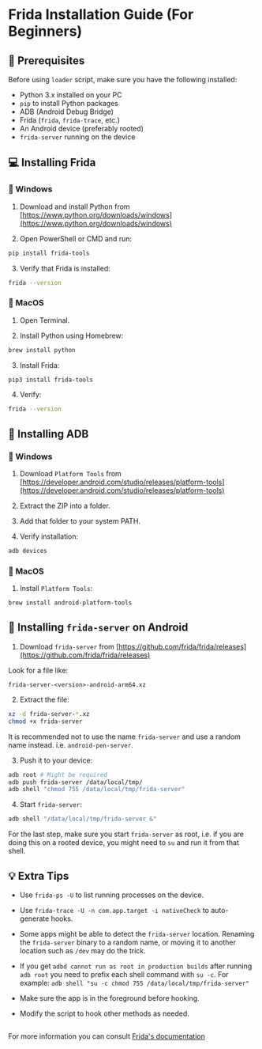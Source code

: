 # Frida Installation Guide (For Beginners)

## 🧰 Prerequisites

Before using `loader` script, make sure you have the following installed:

- Python 3.x installed on your PC
- `pip` to install Python packages
- ADB (Android Debug Bridge)
- Frida (`frida`, `frida-trace`, etc.)
- An Android device (preferably rooted)
- `frida-server` running on the device

## 💻 Installing Frida

### 🔹 Windows

1. Download and install Python from [https://www.python.org/downloads/windows](https://www.python.org/downloads/windows)

2. Open PowerShell or CMD and run:

```bash
pip install frida-tools
```

3. Verify that Frida is installed:

```bash
frida --version
```

### 🔹 MacOS
1. Open Terminal.

2. Install Python using Homebrew:

```bash
brew install python
```

3. Install Frida:

```bash
pip3 install frida-tools
```

4. Verify:

```bash
frida --version
```

## 🔧 Installing ADB

### 🔹 Windows

1. Download `Platform Tools` from [https://developer.android.com/studio/releases/platform-tools](https://developer.android.com/studio/releases/platform-tools)

2. Extract the ZIP into a folder.

3. Add that folder to your system PATH.

4. Verify installation:

```bash
adb devices
```

### 🔹 MacOS

1. Install `Platform Tools`:

```bash
brew install android-platform-tools
```

## 📲 Installing `frida-server` on Android

1. Download `frida-server` from [https://github.com/frida/frida/releases](https://github.com/frida/frida/releases)

Look for a file like:

```pgsql
frida-server-<version>-android-arm64.xz
```

2. Extract the file:

```bash
xz -d frida-server-*.xz
chmod +x frida-server
```

It is recommended not to use the name `frida-server` and use a random name instead. i.e. `android-pen-server`.

3. Push it to your device:

```bash
adb root # Might be required
adb push frida-server /data/local/tmp/
adb shell "chmod 755 /data/local/tmp/frida-server"
```

4. Start `frida-server`:

```bash
adb shell "/data/local/tmp/frida-server &"
```

For the last step, make sure you start `frida-server` as root, i.e. if you are doing this on a rooted device, you might need to `su` and run it from that shell.

## 💡 Extra Tips

- Use `frida-ps -U` to list running processes on the device.

- Use `frida-trace -U -n com.app.target -i nativeCheck` to auto-generate hooks.

- Some apps might be able to detect the `frida-server` location. Renaming the `frida-server` binary to a random name, or moving it to another location such as `/dev` may do the trick.

- If you get `adbd cannot run as root in production builds` after running `adb root`
you need to prefix each shell command with `su -c`. For example: `adb shell "su -c chmod 755 /data/local/tmp/frida-server"`

- Make sure the app is in the foreground before hooking.

- Modify the script to hook other methods as needed.

##

For more information you can consult [Frida's documentation](https://frida.re/docs/android/)